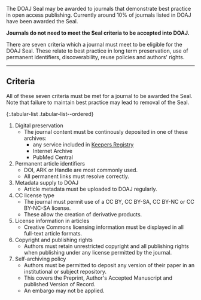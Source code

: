 The DOAJ Seal may be awarded to journals that demonstrate best practice in open access publishing. Currently around 10% of journals listed in DOAJ have been awarded the Seal.

**Journals do not need to meet the Seal criteria to be accepted into DOAJ.**

There are seven criteria which a journal must meet to be eligible for the DOAJ Seal. These relate to best practice in long term preservation, use of permanent identifiers, discoverability, reuse policies and authors' rights.

---

## Criteria

All of these seven criteria must be met for a journal to be awarded the Seal. Note that failure to maintain best practice may lead to removal of the Seal.

{:.tabular-list .tabular-list--ordered}
1. Digital preservation
    - The journal content must be continously deposited in one of these archives:
        - any service included in [Keepers Registry](https://keepers.issn.org)
        - Internet Archive
        - PubMed Central
2. Permanent article identifiers
    - DOI, ARK or Handle are most commonly used.
    - All permanent links must resolve correctly.
3. Metadata supply to DOAJ
    - Article metadata must be uploaded to DOAJ regularly.
4. CC license type
    - The journal must permit use of a CC BY, CC BY-SA, CC BY-NC or CC BY-NC-SA license.
    - These allow the creation of derivative products.
5. License information in articles
    - Creative Commons licensing information must be displayed in all full-text article formats.
6. Copyright and publishing rights
    -  Authors must retain unrestricted copyright and all publishing rights when publishing under any license permitted by the journal.
7. Self-archiving policy
    - Authors must be permitted to deposit any version of their paper in an institutional or subject repository.
    - This covers the Preprint, Author's Accepted Manuscript and published Version of Record.
    - An embargo may not be applied.
